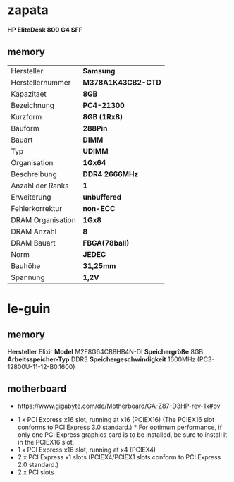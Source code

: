 # zapata

**HP EliteDesk 800 G4 SFF**

## memory

|   |   |
|---|---|
|Hersteller|**Samsung**|
|Herstellernummer|**M378A1K43CB2-CTD**|
|Kapazitaet|**8GB**|
|Bezeichnung|**PC4-21300**|
|Kurzform|**8GB (1Rx8)**|
|Bauform|**288Pin**|
|Bauart|**DIMM**|
|Typ|**UDIMM**|
|Organisation|**1Gx64**|
|Beschreibung|**DDR4 2666MHz**|
|Anzahl der Ranks|**1**|
|Erweiterung|**unbuffered**|
|Fehlerkorrektur|**non-ECC**|
|DRAM Organisation|**1Gx8**|
|DRAM Anzahl|**8**|
|DRAM Bauart|**FBGA(78ball)**|
|Norm|**JEDEC**|
|Bauhöhe|**31,25mm**|
|Spannung|**1,2V**|

# le-guin

## memory

**Hersteller**    Elixir
**Model**    M2F8G64CB8HB4N-DI
**Speichergröße**    8GB
**Arbeitsspeicher-Typ**    DDR3
**Speichergeschwindigkeit**    1600MHz (PC3-12800U-11-12-B0.1600)

## motherboard

* https://www.gigabyte.com/de/Motherboard/GA-Z87-D3HP-rev-1x#ov

- 1 x PCI Express x16 slot, running at x16 (PCIEX16)
   (The PCIEX16 slot conforms to PCI Express 3.0 standard.)
   \* For optimum performance, if only one PCI Express graphics card is to be installed, be sure to install it in the PCIEX16 slot.
- 1 x PCI Express x16 slot, running at x4 (PCIEX4)
- 2 x PCI Express x1 slots
   (PCIEX4/PCIEX1 slots conform to PCI Express 2.0 standard.)
- 2 x PCI slots